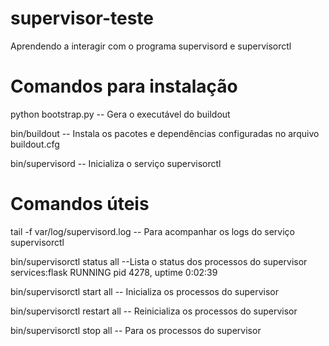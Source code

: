 # supervisor-teste
Aprendendo a interagir com o programa supervisord e supervisorctl

# Comandos para instalação
python bootstrap.py -- Gera o executável do buildout

bin/buildout -- Instala os pacotes e dependências configuradas no arquivo buildout.cfg

bin/supervisord -- Inicializa o serviço supervisorctl
 
 
# Comandos úteis
tail -f var/log/supervisord.log -- Para acompanhar os logs do serviço supervisorctl
 
bin/supervisorctl status all --Lista o status dos processos do supervisor
services:flask                   RUNNING   pid 4278, uptime 0:02:39

bin/supervisorctl start all -- Inicializa os processos do supervisor

bin/supervisorctl restart all -- Reinicializa os processos do supervisor

bin/supervisorctl stop all -- Para os processos do supervisor



